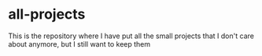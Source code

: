 # all-projects
This is the repository where I have put all the small projects that I don't care about anymore, but I still want to keep them
